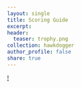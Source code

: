 ```yaml
---
layout: single
title: Scoring Guide
excerpt: 
header: 
  teaser: trophy.png
collection: hawkdogger
author_profile: false
share: true
---
```


[!](images/scoring_guide.png)


